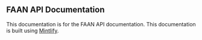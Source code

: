 ## FAAN API Documentation

This documentation is for the FAAN API documentation. This documentation is built using [Mintlify](https://mintlify.com).
